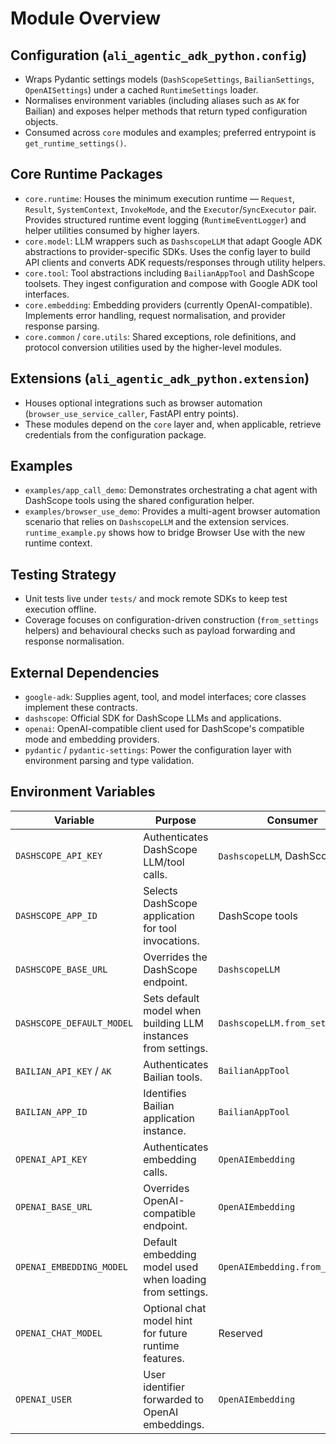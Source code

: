 # Module Overview

## Configuration (`ali_agentic_adk_python.config`)
- Wraps Pydantic settings models (`DashScopeSettings`, `BailianSettings`, `OpenAISettings`) under a cached `RuntimeSettings` loader.
- Normalises environment variables (including aliases such as `AK` for Bailian) and exposes helper methods that return typed configuration objects.
- Consumed across `core` modules and examples; preferred entrypoint is `get_runtime_settings()`.

## Core Runtime Packages
- `core.runtime`: Houses the minimum execution runtime — `Request`, `Result`, `SystemContext`, `InvokeMode`, and the `Executor`/`SyncExecutor` pair. Provides structured runtime event logging (`RuntimeEventLogger`) and helper utilities consumed by higher layers.
- `core.model`: LLM wrappers such as `DashscopeLLM` that adapt Google ADK abstractions to provider-specific SDKs. Uses the config layer to build API clients and converts ADK requests/responses through utility helpers.
- `core.tool`: Tool abstractions including `BailianAppTool` and DashScope toolsets. They ingest configuration and compose with Google ADK tool interfaces.
- `core.embedding`: Embedding providers (currently OpenAI-compatible). Implements error handling, request normalisation, and provider response parsing.
- `core.common` / `core.utils`: Shared exceptions, role definitions, and protocol conversion utilities used by the higher-level modules.

## Extensions (`ali_agentic_adk_python.extension`)
- Houses optional integrations such as browser automation (`browser_use_service_caller`, FastAPI entry points).
- These modules depend on the `core` layer and, when applicable, retrieve credentials from the configuration package.

## Examples
- `examples/app_call_demo`: Demonstrates orchestrating a chat agent with DashScope tools using the shared configuration helper.
- `examples/browser_use_demo`: Provides a multi-agent browser automation scenario that relies on `DashscopeLLM` and the extension services. `runtime_example.py` shows how to bridge Browser Use with the new runtime context.

## Testing Strategy
- Unit tests live under `tests/` and mock remote SDKs to keep test execution offline.
- Coverage focuses on configuration-driven construction (`from_settings` helpers) and behavioural checks such as payload forwarding and response normalisation.

## External Dependencies
- `google-adk`: Supplies agent, tool, and model interfaces; core classes implement these contracts.
- `dashscope`: Official SDK for DashScope LLMs and applications.
- `openai`: OpenAI-compatible client used for DashScope's compatible mode and embedding providers.
- `pydantic` / `pydantic-settings`: Power the configuration layer with environment parsing and type validation.

## Environment Variables
| Variable | Purpose | Consumer |
| -------- | ------- | -------- |
| `DASHSCOPE_API_KEY` | Authenticates DashScope LLM/tool calls. | `DashscopeLLM`, DashScope tools |
| `DASHSCOPE_APP_ID` | Selects DashScope application for tool invocations. | DashScope tools |
| `DASHSCOPE_BASE_URL` | Overrides the DashScope endpoint. | `DashscopeLLM` |
| `DASHSCOPE_DEFAULT_MODEL` | Sets default model when building LLM instances from settings. | `DashscopeLLM.from_settings` |
| `BAILIAN_API_KEY` / `AK` | Authenticates Bailian tools. | `BailianAppTool` |
| `BAILIAN_APP_ID` | Identifies Bailian application instance. | `BailianAppTool` |
| `OPENAI_API_KEY` | Authenticates embedding calls. | `OpenAIEmbedding` |
| `OPENAI_BASE_URL` | Overrides OpenAI-compatible endpoint. | `OpenAIEmbedding` |
| `OPENAI_EMBEDDING_MODEL` | Default embedding model used when loading from settings. | `OpenAIEmbedding.from_settings` |
| `OPENAI_CHAT_MODEL` | Optional chat model hint for future runtime features. | Reserved |
| `OPENAI_USER` | User identifier forwarded to OpenAI embeddings. | `OpenAIEmbedding`
